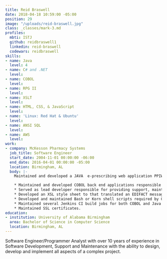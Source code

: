 ```yaml
---
title: Reid Braswell
date: 2018-04-18 10:59:00 -05:00
position: 29
image: "/uploads/reid-braswell.jpg"
class: _classes/mark-3.md
profiles:
  mbti: ISTJ
  github: reidbraswell1
  linkedin: reid-braswell
  codewars: reidbraswell
skills:
- name: Java
  level: 4
- name: C# and .NET
  level: 
- name: COBOL
  level: 
- name: RPG II
  level: 
- name: XSLT
  level: 
- name: HTML, CSS, & JavaScript
  level: 
- name: 'Linux: Red Hat & Ubuntu'
  level: 
- name: ANSI SQL
  level: 
- name: AWS
  level: 
work:
- company: McKesson Pharmacy Systems
  job_title: Software Engineer
  start_date: 2004-11-01 00:00:00 -06:00
  end_date: 2016-04-01 00:00:00 -05:00
  location: Birmingham, AL
  body: |-
    Maintained and developed a JAVA  e-prescribing web application PPIWEB (Pharmacy Physician Interface) that enabled pharmacies to send and receive electronic prescriptions through the Sure Scripts network (a network that supports electronic transmission of prescriptions between health care organizations and pharmacies). All messages were base-64 encoded EDIFACT wrapped in XML sent via a secure SSL connection:

    * Maintained and developed COBOL back end applications responsible for parsing, formatting and displaying the EDIFACT e-prescribing message.
    * Served as lead developer responsible for providing support, maintenance of PIHOST (Prescriber Interface Host), a Java application that facilitated the digital signing and archiving of controlled substance e-prescribing prescription information into a MYSQL database via JPA.
    * Developed an XSL style sheet to that translated an EDIFACT message to XML and XML to EDIFACT to allow PPIWEB to communicate with PIHOST.
    * Developed and maintained Bash or Korn shell scripts required by COBOL applications and Java build jobs that ran on a LINUX / AIX operating system.
    * Maintained several Jenkins CI build jobs for both COBOL and Java web-based applications.
    * Maintained SSL certificates.
education:
- institution: University of Alabama Birmingham
  area: Bachelor of Science in Computer Science
  location: Birmingham, AL
---
```


Software Engineer/Programmer Analyst with over 10 years of experience in Software Development, Support and Maintenance with the ability to design, develop and implement all aspects of a complex project.